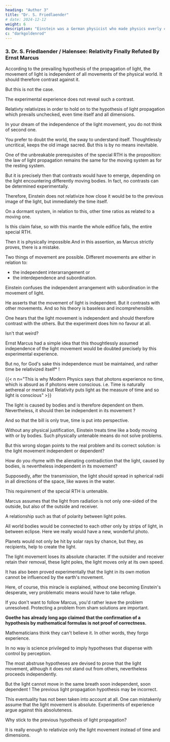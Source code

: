 ```yaml
---
heading: "Author 3"
title: "Dr. S. Friedlaender"
# date: 2024-12-12
weight: 6
description: "Einstein was a German physicist who made physics overly complicated by using arbitrary tensors"
c: "darkgoldenrod"
---
```



### 3. Dr. S. Friedlaender / Halensee: Relativity Finally Refuted By Ernst Marcus

<!-- [Note – Ernst Marcus developed a theory of aether -
https://en.wikipedia.org/wiki/Ernst_Marcus_(philosopher) I don’t know Marcus’s theory so don’t
know what is being talked about in this section. ] -->

According to the prevailing hypothesis of the propagation of light, the movement of light is independent of all movements of the physical world. It should therefore contrast against it.

But this is not the case.

The experimental experience does not reveal such a contrast.

Relativty relativizes in order to hold on to the hypothesis of light propagation which prevails unchecked, even time itself and all dimensions. 

In your dream of the independence of the light movement, you do not think of second one. 

You prefer to doubt the world, the sway to understand itself. Thoughtlessly uncritical, keeps the old
image sacred. But this is by no means inevitable.

One of the unbreakable prerequisites of the special RTH is the proposition: the law of light propagation remains the same for the moving system as for the resting system.

But it is precisely then that contrasts would have to emerge, depending on the light encountering
differently moving bodies. In fact, no contrasts can be determined experimentally.

Therefore, Einstein does not relativize how close it would be to the previous image of the light, but immediately the time itself.

On a dormant system, in relation to this, other time ratios as related to a moving one.

Is this claim false, so with this mantle the whole edifice falls, the entire special RTH. 

Then it is physically impossible.And in this assertion, as Marcus strictly proves, there is a mistake.

Two things of movement are possible. Different movements are either in relation to:
- the independent interarrangement or 
- the interdependence and subordination.

Einstein confuses the independent arrangement with subordination in the movement of light. 

He asserts that the movement of light is independent. But it contrasts with other movements. And so his theory is baseless and incomprehensible.
<!-- , hence the whole theory is untenable. -->

One hears that the light movement is independent and should therefore contrast with the others. But the experiment does him no favour at all.

Isn't that weird?

<!-- Should we not come up with the simple idea, like  -->

Ernst Marcus had a simple idea that this thoughtlessly assumed independence of the light movement would be doubted precisely by this experimental experience.

But no, for God's sake this independence must be maintained, and rather time be relativized itself* !

{{< n n="This is why Modern Physics says that photons experience no time, which is absurd as if photons were conscious. i.e. Time is naturally aethereal or mental but Relativity puts light as the measure of time and so light is conscious" >}}

The light is caused by bodies and is therefore dependent on them. Nevertheless, it should then be independent in its movement ?

And so that the bill is only true, time is put into perspective. 

Without any physical justification, Einstein treats time like a body moving with or by bodies. Such physically untenable means do not solve problems.

But this wrong slogan points to the real problem and its correct solution: is the light movement independent or dependent? 

How do you rhyme with the alienating contradiction that the light, caused by bodies, is nevertheless independent in its movement? 

Supposedly, after the transmission, the light should spread in spherical radii in all directions of the space, like waves in the water.

This requirement of the special RTH is untenable. 

Marcus assumes that the light from radiation is not only one-sided of the outside, but also of the outside and receiver. 

A relationship such as that of polarity between light poles. 

All world bodies would be connected to each other only by strips of light, in between eclipse. Here we really would have a new, wonderful photo. 

Planets would not only be hit by solar rays by chance, but they, as recipients, help to create the light. 

The light movement loses its absolute character. If the outsider and receiver retain their removal, these light poles, the light moves only at its own speed. 

It has also been proved experimentally that the light in its own motion cannot be influenced by the earth's movement.

Here, of course, this miracle is explained, without one becoming Einstein's desperate, very problematic means would have to take refuge. 

If you don't want to follow Marcus, you'd rather leave the problem unresolved. Protecting a problem from sham solutions are important. 

**Goethe has already long ago claimed that the confirmation of a hypothesis by mathematical formulas is not proof of correctness.**

Mathematicians think they can't believe it. In other words, they forgo experience. 

In no way is science privileged to imply hypotheses that dispense with control by perception. 

The most abstruse hypotheses are devised to prove that the light movement, although it does not stand out from others, nevertheless proceeds independently. 

But the light cannot move in the same breath soon independent, soon dependent ! The previous light propagation hypothesis may be incorrect.

This eventuality has not been taken into account at all. One can mistakenly assume that the light movement is absolute. Experiments of experience argue against this absoluteness.

Why stick to the  previous hypothesis of light propagation? 

It is really enough to relativize only the light movement instead of time and dimensions.

<!-- Cf. v. "The philosopher Ernst Marcus as Kant's successor" . Baedeker, Essen 1930. -->

